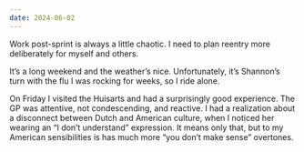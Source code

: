 ```yaml
---
date: 2024-06-02
---
```


Work post-sprint is always a little chaotic. I need to plan reentry more deliberately for myself and others.

It’s a long weekend and the weather’s nice. Unfortunately, it’s Shannon’s turn with the flu I was rocking for weeks, so I ride alone.

On Friday I visited the Huisarts and had a surprisingly good experience. The GP was attentive, not condescending, and reactive. I had a realization about a disconnect between Dutch and American culture, when I noticed her wearing an “I don’t understand” expression. It means only that, but to my American sensibilities is has much more “you don’t make sense” overtones.
